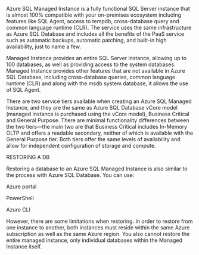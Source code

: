 Azure SQL Managed Instance is a fully functional SQL Server instance that is almost 100% compatible with your on-premises ecosystem including features like SQL Agent, access to tempdb, cross-database query and common language runtime (CLR). The service uses the same infrastructure as Azure SQL Database and includes all the benefits of the PaaS service such as automatic backups, automatic patching, and built-in high availability, just to name a few.

 Managed Instance provides an entire SQL Server instance, allowing up to 100 databases, as well as providing access to the system databases. Managed Instance provides other features that are not available in Azure SQL Database, including cross-database queries, common language runtime (CLR) and along with the msdb system database, it allows the use of SQL Agent.
 
There are two service tiers available when creating an Azure SQL Managed Instance, and they are the same as Azure SQL Database vCore model (managed instance is purchased using the vCore model), Business Critical and General Purpose. There are minimal functionality differences between the two tiers—the main two are that Business Critical includes In-Memory OLTP and offers a readable secondary, neither of which is available with the General Purpose tier. Both tiers offer the same levels of availability and allow for independent configuration of storage and compute.

RESTORING A DB

Restoring a database to an Azure SQL Managed Instance is also similar to the 
process with Azure SQL Database. You can use:

Azure portal

PowerShell

Azure CLI

However, there are some limitations when restoring. In order to restore from one 
instance to another, both instances must reside within the same Azure subscription 
as well as the same Azure region. You also cannot restore the entire managed instance, 
only individual databases within the Managed Instance itself.

